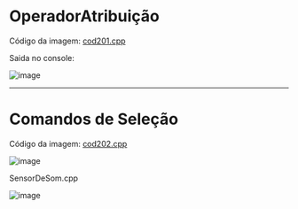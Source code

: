# OperadorAtribuição

Código da imagem: <a href="https://github.com/silassanttos/Operadores/blob/main/cod201.cpp">cod201.cpp</a> <br>

Saida no console:


![image](https://user-images.githubusercontent.com/69328711/168446148-0fb10c7a-627d-481e-ada7-c15ff340fd40.png)

<hr>

# Comandos de Seleção

Código da imagem: <a href="https://github.com/silassanttos/Arduino/blob/main/cod202.cpp">cod202.cpp</a>

![image](https://user-images.githubusercontent.com/69328711/171073101-7a525484-2441-4eca-872f-8832b1585841.png)

SensorDeSom.cpp

![image](https://user-images.githubusercontent.com/69328711/171770756-5538cd33-947e-451c-b904-e7958cf34b2c.png)

